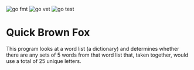 ![go fmt](https://github.com/erikbryant/quickBrownFox/actions/workflows/fmt.yml/badge.svg)
![go vet](https://github.com/erikbryant/quickBrownFox/actions/workflows/vet.yml/badge.svg)
![go test](https://github.com/erikbryant/quickBrownFox/actions/workflows/test.yml/badge.svg)

# Quick Brown Fox

This program looks at a word list (a dictionary) and determines whether there are any sets of 5 words from that word list that, taken together, would use a total of 25 unique letters.
